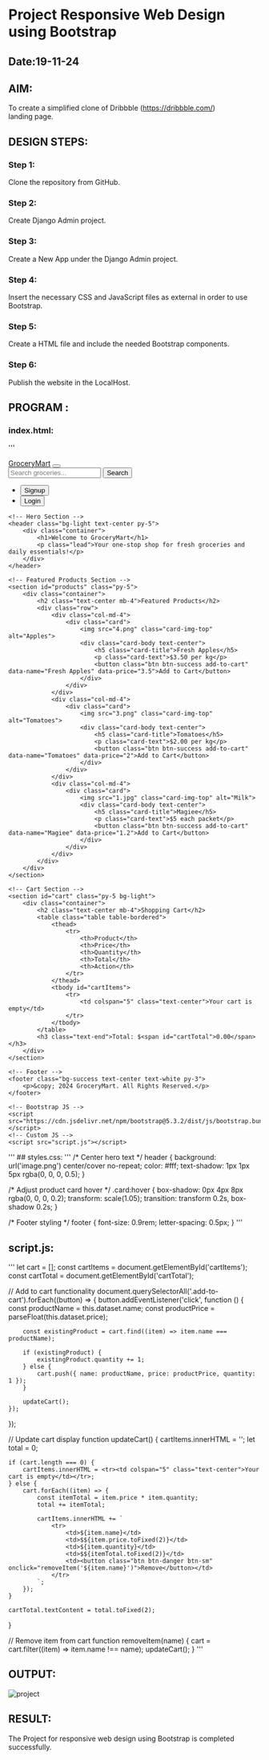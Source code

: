 # Project Responsive Web Design using Bootstrap
## Date:19-11-24

## AIM:
To create a simplified clone of Dribbble (https://dribbble.com/) landing page.


## DESIGN STEPS:

### Step 1:
Clone the repository from GitHub.

### Step 2:
Create Django Admin project.

### Step 3:
Create a New App under the Django Admin project.

### Step 4:
Insert the necessary CSS and JavaScript files as external in order to use Bootstrap.

### Step 5:
Create a HTML file and include the needed Bootstrap components.

### Step 6:
Publish the website in the LocalHost.

## PROGRAM :
### index.html:
'''
<!DOCTYPE html>
<html lang="en">
<head>
    <meta charset="UTF-8">
    <meta name="viewport" content="width=device-width, initial-scale=1.0">
    <title>Grocery Store</title>
    <!-- Bootstrap CSS -->
    <link href="https://cdn.jsdelivr.net/npm/bootstrap@5.3.2/dist/css/bootstrap.min.css" rel="stylesheet">
    <!-- Custom CSS -->
    <link rel="stylesheet" href="style.css">
</head>
<body>
    <!-- Navbar -->
    <nav class="navbar navbar-expand-lg navbar-dark bg-success">
        <div class="container">
            <a class="navbar-brand" href="#">GroceryMart</a>
            <button class="navbar-toggler" type="button" data-bs-toggle="collapse" data-bs-target="#navbarNav" aria-controls="navbarNav" aria-expanded="false" aria-label="Toggle navigation">
                <span class="navbar-toggler-icon"></span>
            </button>
            <div class="collapse navbar-collapse" id="navbarNav">
                <!-- Centered Search Bar -->
                <form class="d-flex mx-auto" role="search">
                    <input class="form-control me-2" type="search" placeholder="Search groceries..." aria-label="Search">
                    <button class="btn btn-outline-light" type="submit">Search</button>
                </form>
                <!-- Right-aligned Buttons -->
                <ul class="navbar-nav ms-auto">
                    <li class="nav-item">
                        <button class="btn btn-outline-light me-2" onclick="alert('Signup page coming soon!')">Signup</button>
                    </li>
                    <li class="nav-item">
                        <button class="btn btn-outline-light" onclick="alert('Login page coming soon!')">Login</button>
                    </li>
                </ul>
            </div>
        </div>
    </nav>

    <!-- Hero Section -->
    <header class="bg-light text-center py-5">
        <div class="container">
            <h1>Welcome to GroceryMart</h1>
            <p class="lead">Your one-stop shop for fresh groceries and daily essentials!</p>
        </div>
    </header>

    <!-- Featured Products Section -->
    <section id="products" class="py-5">
        <div class="container">
            <h2 class="text-center mb-4">Featured Products</h2>
            <div class="row">
                <div class="col-md-4">
                    <div class="card">
                        <img src="4.png" class="card-img-top" alt="Apples">
                        <div class="card-body text-center">
                            <h5 class="card-title">Fresh Apples</h5>
                            <p class="card-text">$3.50 per kg</p>
                            <button class="btn btn-success add-to-cart" data-name="Fresh Apples" data-price="3.5">Add to Cart</button>
                        </div>
                    </div>
                </div>
                <div class="col-md-4">
                    <div class="card">
                        <img src="3.png" class="card-img-top" alt="Tomatoes">
                        <div class="card-body text-center">
                            <h5 class="card-title">Tomatoes</h5>
                            <p class="card-text">$2.00 per kg</p>
                            <button class="btn btn-success add-to-cart" data-name="Tomatoes" data-price="2">Add to Cart</button>
                        </div>
                    </div>
                </div>
                <div class="col-md-4">
                    <div class="card">
                        <img src="1.jpg" class="card-img-top" alt="Milk">
                        <div class="card-body text-center">
                            <h5 class="card-title">Magiee</h5>
                            <p class="card-text">$5 each packet</p>
                            <button class="btn btn-success add-to-cart" data-name="Magiee" data-price="1.2">Add to Cart</button>
                        </div>
                    </div>
                </div>
            </div>
        </div>
    </section>

    <!-- Cart Section -->
    <section id="cart" class="py-5 bg-light">
        <div class="container">
            <h2 class="text-center mb-4">Shopping Cart</h2>
            <table class="table table-bordered">
                <thead>
                    <tr>
                        <th>Product</th>
                        <th>Price</th>
                        <th>Quantity</th>
                        <th>Total</th>
                        <th>Action</th>
                    </tr>
                </thead>
                <tbody id="cartItems">
                    <tr>
                        <td colspan="5" class="text-center">Your cart is empty</td>
                    </tr>
                </tbody>
            </table>
            <h3 class="text-end">Total: $<span id="cartTotal">0.00</span></h3>
        </div>
    </section>

    <!-- Footer -->
    <footer class="bg-success text-center text-white py-3">
        <p>&copy; 2024 GroceryMart. All Rights Reserved.</p>
    </footer>

    <!-- Bootstrap JS -->
    <script src="https://cdn.jsdelivr.net/npm/bootstrap@5.3.2/dist/js/bootstrap.bundle.min.js"></script>
    <!-- Custom JS -->
    <script src="script.js"></script>
</body>
</html>
'''
## styles.css:
'''
/* Center hero text */
header {
    background: url('image.png') center/cover no-repeat;
    color: #fff;
    text-shadow: 1px 1px 5px rgba(0, 0, 0, 0.5);
}

/* Adjust product card hover */
.card:hover {
    box-shadow: 0px 4px 8px rgba(0, 0, 0, 0.2);
    transform: scale(1.05);
    transition: transform 0.2s, box-shadow 0.2s;
}

/* Footer styling */
footer {
    font-size: 0.9rem;
    letter-spacing: 0.5px;
}
'''
## script.js:
'''
let cart = [];
const cartItems = document.getElementById('cartItems');
const cartTotal = document.getElementById('cartTotal');

// Add to cart functionality
document.querySelectorAll('.add-to-cart').forEach((button) => {
    button.addEventListener('click', function () {
        const productName = this.dataset.name;
        const productPrice = parseFloat(this.dataset.price);

        const existingProduct = cart.find((item) => item.name === productName);

        if (existingProduct) {
            existingProduct.quantity += 1;
        } else {
            cart.push({ name: productName, price: productPrice, quantity: 1 });
        }

        updateCart();
    });
});

// Update cart display
function updateCart() {
    cartItems.innerHTML = '';
    let total = 0;

    if (cart.length === 0) {
        cartItems.innerHTML = <tr><td colspan="5" class="text-center">Your cart is empty</td></tr>;
    } else {
        cart.forEach((item) => {
            const itemTotal = item.price * item.quantity;
            total += itemTotal;

            cartItems.innerHTML += `
                <tr>
                    <td>${item.name}</td>
                    <td>$${item.price.toFixed(2)}</td>
                    <td>${item.quantity}</td>
                    <td>$${itemTotal.toFixed(2)}</td>
                    <td><button class="btn btn-danger btn-sm" onclick="removeItem('${item.name}')">Remove</button></td>
                </tr>
            `;
        });
    }

    cartTotal.textContent = total.toFixed(2);
}

// Remove item from cart
function removeItem(name) {
    cart = cart.filter((item) => item.name !== name);
    updateCart();
}
'''


## OUTPUT:
![project](https://github.com/user-attachments/assets/918f8ff8-1470-4c59-acac-3799ce6fd491)



## RESULT:
The Project for responsive web design using Bootstrap is completed successfully.
